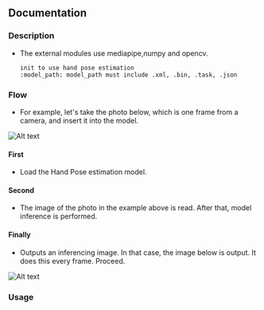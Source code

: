 ## Documentation
### Description
- The external modules use mediapipe,numpy and opencv.
    ```
    init to use hand pose estimation
    :model_path: model_path must include .xml, .bin, .task, .json
    ```

### Flow
- For example, let's take the photo below, which is one frame from a camera, and insert it into the model.

![Alt text](KakaoTalk_20231127_130957018_03.jpg)
#### First 
- Load the Hand Pose estimation model.
#### Second
- The image of the photo in the example above is read. After that, model inference is performed.
#### Finally
- Outputs an inferencing image. In that case, the image below is output. It does this every frame. Proceed.

![Alt text](<스크린샷 2023-11-27 133212.png>)

### Usage
